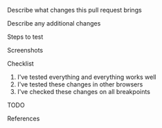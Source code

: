 Describe what changes this pull request brings

Describe any additional changes

Steps to test

Screenshots

Checklist

1. I've tested everything and everything works well
2. I've tested these changes in other browsers
3. I've checked these changes on all breakpoints
 
TODO

References